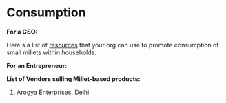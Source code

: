 # Consumption

**For a CSO:**

Here's a list of [resources](https://www.dhan.org/smallmilletfoundation/consumption-smallmillet.php) that your org can use to promote consumption of small millets within households.



**For an Entrepreneur:**&#x20;

**List of Vendors selling Millet-based products:**

1. Arogya Enterprises, Delhi

